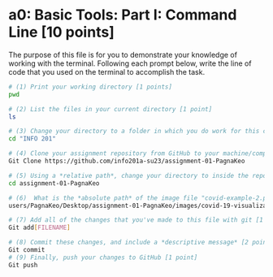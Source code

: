 # a0: Basic Tools: Part I: Command Line [10 points]

The purpose of this file is for you to demonstrate your knowledge of working with the terminal. Following each prompt below, write the line of code that you used on the terminal to accomplish the task.

```bash
# (1) Print your working directory [1 points]
pwd

# (2) List the files in your current directory [1 point]
ls

# (3) Change your directory to a folder in which you do work for this class (if you haven't created such a folder, please do so now — perhaps titled "INFO201") [1 point]
cd "INFO 201"

# (4) Clone your assignment repository from GitHub to your machine/computer [1 point]
Git Clone https://github.com/info201a-su23/assignment-01-PagnaKeo

# (5) Using a *relative path*, change your directory to inside the repository you just cloned [1 point]
cd assignment-01-PagnaKeo

# (6)  What is the *absolute path* of the image file "covid-example-2.png"? (You can answer the absolute path on your own computer, or the absolute path only within the GitHub repository) [1 points]
users/PagnaKeo/Desktop/assignment-01-PagnaKeo/images/covid-19-visualizations/covid-example-2.png 

# (7) Add all of the changes that you've made to this file with git [1 point]
Git add[FILENAME]

# (8) Commit these changes, and include a *descriptive message* [2 points]
Git commit
# (9) Finally, push your changes to GitHub [1 point]
Git push
```
